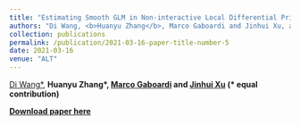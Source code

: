 ```yaml
---
title: "Estimating Smooth GLM in Non-interactive Local Differential Privacy Model with Public Unlabeled Data"
authors: "Di Wang, <b>Huanyu Zhang</b>, Marco Gaboardi and Jinhui Xu, accepted by <b>ALT 2021</b>"
collection: publications
permalink: /publication/2021-03-16-paper-title-number-5
date: 2021-03-16
venue: "ALT"
---
```


[Di Wang*](http://www.acsu.buffalo.edu/~dwang45/), <b>Huanyu Zhang*<b>, [Marco Gaboardi](http://www.acsu.buffalo.edu/~gaboardi/) and [Jinhui Xu](https://cse.buffalo.edu/~jinhui/) (* equal contribution)
  
[Download paper here](https://arxiv.org/abs/1910.00482)

